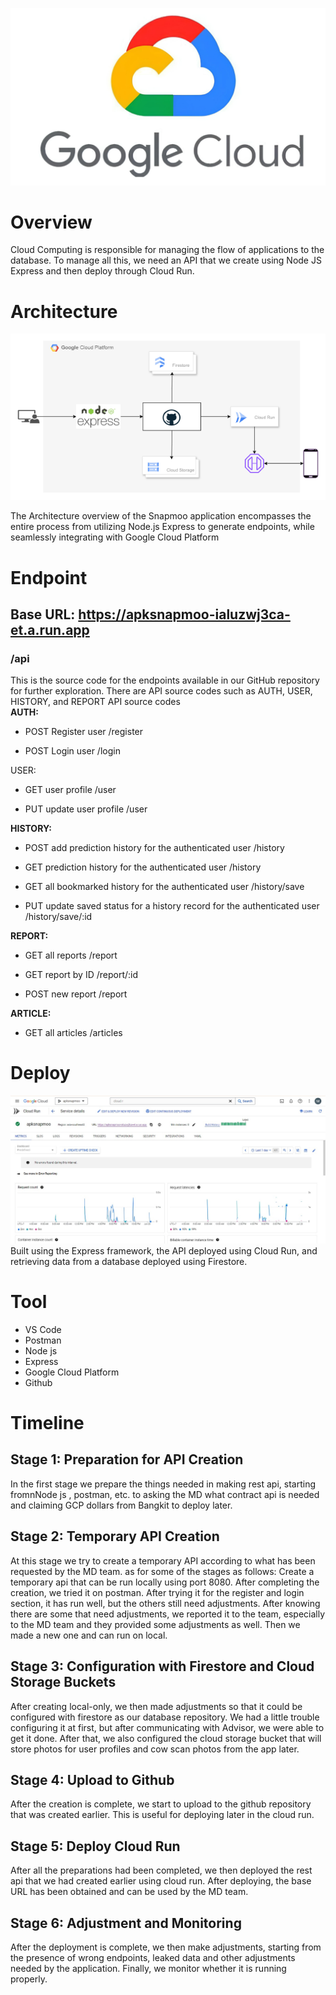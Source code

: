 ![alt text](https://github.com/snapmoo/snapmoo/blob/main/assets/Cloud%20Computing/gcp%20(1).jpg?raw-true)

# Overview
Cloud Computing is responsible for managing the flow of applications to the database. To manage all this, we need an API that we create using Node JS Express and then deploy through Cloud Run.

# Architecture

![alt text](https://github.com/snapmoo/snapmoo/blob/main/assets/Cloud%20Computing/infrastuktur.drawio%20(2).png?raw-true)

The Architecture overview of the Snapmoo application encompasses the entire process from utilizing Node.js Express to generate endpoints, while seamlessly integrating with Google Cloud Platform

# Endpoint
## Base URL: https://apksnapmoo-ialuzwj3ca-et.a.run.app  
### /api
This is the source code for the endpoints available in our GitHub repository for further exploration. There are API source codes such as AUTH, USER, HISTORY, and REPORT API source codes  
**AUTH:**
- POST Register user
/register

- POST Login user
/login

USER:
- GET user profile
/user

- PUT update user profile
/user

**HISTORY:**
- POST add prediction history for the authenticated user
/history

- GET prediction history for the authenticated user
/history

- GET all bookmarked history for the authenticated user
/history/save

- PUT update saved status for a history record for the authenticated user
/history/save/:id

**REPORT:**
- GET all reports
/report

- GET report by ID
/report/:id

- POST new report
/report

**ARTICLE:**
- GET all articles /articles


# Deploy 

![alt text](https://github.com/snapmoo/snapmoo/blob/main/assets/Cloud%20Computing/cloudrun.jpeg?raw-true)
Built using the Express framework, the API deployed using Cloud Run, and retrieving data from a database deployed using Firestore.

# Tool
- VS Code
- Postman
- Node js
- Express
- Google Cloud Platform
- Github

# Timeline
## Stage 1: Preparation for API Creation
In the first stage we prepare the things needed in making rest api, starting fromnNode js , postman, etc. to asking the MD what contract api is needed and claiming GCP dollars from Bangkit to deploy later. 

## Stage 2: Temporary API Creation
At this stage we try to create a temporary API according to what has been requested by the MD team. as for some of the stages as follows:
Create a temporary api that can be run locally using port 8080.
After completing the creation, we tried it on postman. After trying it for the register and login section, it has run well, but the others still need adjustments.
After knowing there are some that need adjustments, we reported it to the team, especially to the MD team and they provided some adjustments as well.
Then we made a new one and can run on local.

## Stage 3: Configuration with Firestore and Cloud Storage Buckets
After creating local-only, we then made adjustments so that it could be configured with firestore as our database repository. We had a little trouble configuring it at first, but after communicating with Advisor, we were able to get it done. After that, we also configured the cloud storage bucket that will store photos for user profiles and cow scan photos from the app later.

## Stage 4: Upload to Github
After the creation is complete, we start to upload to the github repository that was created earlier. This is useful for deploying later in the cloud run.

## Stage 5: Deploy Cloud Run
After all the preparations had been completed, we then deployed the rest api that we had created earlier using cloud run. After deploying, the base URL has been obtained and can be used by the MD team.

## Stage 6: Adjustment and Monitoring
After the deployment is complete, we then make adjustments, starting from the presence of wrong endpoints, leaked data and other adjustments needed by the application. Finally, we monitor whether it is running properly.
